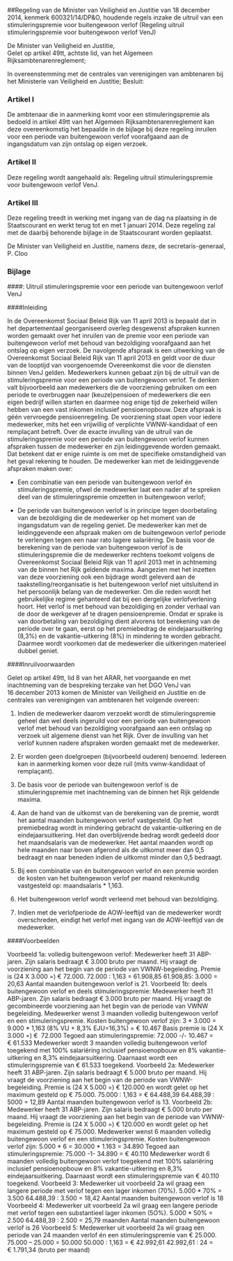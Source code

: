 <meta http-equiv='Content-Type' content='text/html; charset=utf-8' />

##Regeling van de Minister van Veiligheid en Justitie van 18 december 2014, kenmerk 600321/14/DP&O, houdende regels inzake de uitruil van een stimuleringspremie voor buitengewoon verlof (Regeling uitruil stimuleringspremie voor buitengewoon verlof VenJ)

De Minister van Veiligheid en Justitie,  
Gelet op artikel 49tt, achtste lid, van het Algemeen Rijksambtenarenreglement;

In overeenstemming met de centrales van verenigingen van ambtenaren bij het Ministerie van Veiligheid en Justitie;
Besluit:    

### Artikel  I  

De ambtenaar die in aanmerking komt voor een stimuleringspremie als bedoeld in artikel 49tt van het Algemeen Rijksambtenarenreglement kan deze overeenkomstig het bepaalde in de bijlage bij deze regeling inruilen voor een periode van buitengewoon verlof voorafgaand aan de ingangsdatum van zijn ontslag op eigen verzoek. 

### Artikel  II  

Deze regeling wordt aangehaald als: Regeling uitruil stimuleringspremie voor buitengewoon verlof VenJ. 

### Artikel  III  

Deze regeling treedt in werking met ingang van de dag na plaatsing in de Staatscourant en werkt terug tot en met 1 januari 2014. 
Deze regeling zal met de daarbij behorende bijlage in de Staatscourant worden geplaatst.  

De 
Minister van Veiligheid en Justitie, namens deze, 
de secretaris-generaal, 
P. Cloo    

### Bijlage 

####: Uitruil stimuleringspremie voor een periode van buitengewoon verlof VenJ

####Inleiding

In de Overeenkomst Sociaal Beleid Rijk van 11 april 2013 is bepaald dat in het departementaal georganiseerd overleg desgewenst afspraken kunnen worden gemaakt over het inruilen van de premie voor een periode van buitengewoon verlof met behoud van bezoldiging voorafgaand aan het ontslag op eigen verzoek. De navolgende afspraak is een uitwerking van de Overeenkomst Sociaal Beleid Rijk van 11 april 2013 en geldt voor de duur van de looptijd van voorgenoemde Overeenkomst die voor de diensten binnen VenJ gelden. Medewerkers kunnen gebaat zijn bij de uitruil van de stimuleringspremie voor een periode van buitengewoon verlof. Te denken valt bijvoorbeeld aan medewerkers die de voorziening gebruiken om een periode te overbruggen naar (keuze)pensioen of medewerkers die een eigen bedrijf willen starten en daarmee nog enige tijd de zekerheid willen hebben van een vast inkomen inclusief pensioenopbouw. Deze afspraak is géén vervroegde pensioenregeling. De voorziening staat open voor iedere medewerker, mits het een vrijwillig of verplichte VWNW-kandidaat of een remplaçant betreft. Over de exacte invulling van de uitruil van de stimuleringspremie voor een periode van buitengewoon verlof kunnen afspraken tussen de medewerker en zijn leidinggevende worden gemaakt. Dat betekent dat er enige ruimte is om met de specifieke omstandigheid van het geval rekening te houden. De medewerker kan met de leidinggevende afspraken maken over: 

* Een combinatie van een periode van buitengewoon verlof én stimuleringspremie, ofwel de medewerker laat een nader af te spreken deel van de stimuleringspremie omzetten in buitengewoon verlof;  

* De periode van buitengewoon verlof is in principe tegen doorbetaling van de bezoldiging die de medewerker op het moment van de ingangsdatum van de regeling geniet. De medewerker kan met de leidinggevende een afspraak maken om de buitengewoon verlof periode te verlengen tegen een naar rato lagere salariëring.   De basis voor de berekening van de periode van buitengewoon verlof is de stimuleringspremie die de medewerker rechtens toekomt volgens de Overeenkomst Sociaal Beleid Rijk van 11 april 2013 met in achtneming van de binnen het Rijk geldende maxima. Aangezien met het inzetten van deze voorziening ook een bijdrage wordt geleverd aan de taakstelling/reorganisatie is het buitengewoon verlof niet uitsluitend in het persoonlijk belang van de medewerker. Om die reden wordt het gebruikelijke regime gehanteerd dat bij een dergelijke verlofverlening hoort. Het verlof is met behoud van bezoldiging en zonder verhaal van de door de werkgever af te dragen pensioenpremie. Omdat er sprake is van doorbetaling van bezoldiging dient alvorens tot berekening van de periode over te gaan, eerst op het premiebedrag de eindejaarsuitkering (8,3%) en de vakantie-uitkering (8%) in mindering te worden gebracht. Daarmee wordt voorkomen dat de medewerker die uitkeringen materieel dubbel geniet. 

####Inruilvoorwaarden

Gelet op artikel 49tt, lid 8 van het ARAR, het voorgaande en met inachtneming van de bespreking terzake van het DGO VenJ van 16 december 2013 komen de Minister van Veiligheid en Justitie en de centrales van verenigingen van ambtenaren het volgende overeen: 

1. Indien de medewerker daarom verzoekt wordt de stimuleringspremie geheel dan wel deels ingeruild voor een periode van buitengewoon verlof met behoud van bezoldiging voorafgaand aan een ontslag op verzoek uit algemene dienst van het Rijk. Over de invulling van het verlof kunnen nadere afspraken worden gemaakt met de medewerker.  

2. Er worden geen doelgroepen (bijvoorbeeld ouderen) benoemd. Iedereen kan in aanmerking komen voor deze ruil (mits vwnw-kandidaat of remplaçant).  

3. De basis voor de periode van buitengewoon verlof is de stimuleringspremie met inachtneming van de binnen het Rijk geldende maxima.  

4. Aan de hand van de uitkomst van de berekening van de premie, wordt het aantal maanden buitengewoon verlof vastgesteld. Op het premiebedrag wordt in mindering gebracht de vakantie-uitkering en de eindejaarsuitkering. Het dan overblijvende bedrag wordt gedeeld door het maandsalaris van de medewerker. Het aantal maanden wordt op hele maanden naar boven afgerond als de uitkomst meer dan 0,5 bedraagt en naar beneden indien de uitkomst minder dan 0,5 bedraagt.  

5. Bij een combinatie van én buitengewoon verlof én een premie worden de kosten van het buitengewoon verlof per maand rekenkundig vastgesteld op: maandsalaris * 1,163.  

6. Het buitengewoon verlof wordt verleend met behoud van bezoldiging.  

7. Indien met de verlofperiode de AOW-leeftijd van de medewerker wordt overschreden, eindigt het verlof met ingang van de AOW-leeftijd van de medewerker.   

####Voorbeelden

Voorbeeld 1a: volledig buitengewoon verlof: Medewerker heeft 31 ABP-jaren. Zijn salaris bedraagt € 3.000 bruto per maand. Hij vraagt de voorziening aan het begin van de periode van VWNW-begeleiding. Premie is (24 X 3.000 =) € 72.000. 72.000 : 1,163 = 61.908,85 61.908,85: 3.000 = 20,63 Aantal maanden buitengewoon verlof is 21. Voorbeeld 1b: deels buitengewoon verlof en deels stimuleringspremie: Medewerker heeft 31 ABP-jaren. Zijn salaris bedraagt € 3.000 bruto per maand. Hij vraagt de gecombineerde voorziening aan het begin van de periode van VWNW begeleiding. Medewerker wenst 3 maanden volledig buitengewoon verlof en een stimuleringspremie. Kosten buitengewoon verlof zijn: 3 * 3.000 = 9.000 * 1,163 (8% VU + 8,3% EJU=16,3%) = € 10.467 Basis premie is (24 X 3.000 =) €  72.000 Tegoed aan stimuleringspremie: 72.000 -/- 10.467 = € 61.533 Medewerker wordt 3 maanden volledig buitengewoon verlof toegekend met 100% salariëring inclusief pensioenopbouw en 8% vakantie-uitkering en 8,3% eindejaarsuitkering. Daarnaast wordt een stimuleringspremie van € 61.533 toegekend. Voorbeeld 2a: Medewerker heeft 31 ABP-jaren. Zijn salaris bedraagt € 5.000 bruto per maand. Hij vraagt de voorziening aan het begin van de periode van VWNW-begeleiding. Premie is (24 X 5.000 =) € 120.000 en wordt gelet op het maximum gesteld op € 75.000. 75.000 : 1,163 = € 64.488,39 64.488,39 : 5000 = 12,89 Aantal maanden buitengewoon verlof is 13. Voorbeeld 2b: Medewerker heeft 31 ABP-jaren. Zijn salaris bedraagt € 5.000 bruto per maand. Hij vraagt de voorziening aan het begin van de periode van VWNW-begeleiding. Premie is (24 X 5.000 =) € 120.000 en wordt gelet op het maximum gesteld op € 75.000. Medewerker wenst 6 maanden volledig buitengewoon verlof en een stimuleringspremie. Kosten buitengewoon verlof zijn: 5.000 * 6 = 30.000 * 1.163 = 34.890 Tegoed aan stimuleringspremie: 75.000 -1- 34.890 = € 40.110 Medewerker wordt 6 maanden volledig buitengewoon verlof toegekend met 100% salariëring inclusief pensioenopbouw en 8% vakantie-uitkering en 8,3% eindejaarsuitkering. Daarnaast wordt een stimuleringspremie van € 40.110 toegekend. Voorbeeld 3: Medewerker uit voorbeeld 2a wil graag een langere periode met verlof tegen een lager inkomen (70%). 5.000 * 70% = 3.500 64.488,39 : 3.500 = 18,42 Aantal maanden buitengewoon verlof is 18 Voorbeeld 4: Medewerker uit voorbeeld 2a wil graag een langere periode met verlof tegen een substantieel lager inkomen (5O%). 5.000 * 50% = 2.500 64.488,39 : 2.500 = 25,79 maanden Aantal maanden buitengewoon verlof is 26 Voorbeeld 5: Medewerker uit voorbeeld 2a wil graag een periode van 24 maanden verlof én een stimuleringspremie van € 25.000. 75.000 – 25.000 = 50.000 50.000 : 1,163 = € 42.992,61 42.992,61 : 24 = € 1.791,34 (bruto per maand) 

